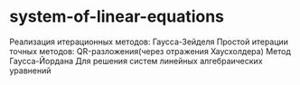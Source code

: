 # system-of-linear-equations
Реализация 
итерационных методов:
  Гаусса-Зейделя
  Простой итерации
точных методов:
  QR-разложения(через отражения Хаусхолдера)
  Метод Гаусса-Йордана
Для решения систем линейных алгебраических уравнений
